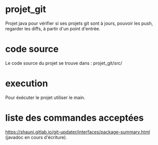 # projet_git
Projet java pour vérifier si ses projets git sont à jours, pouvoir les push, regarder les diffs, à partir d'un point d'entrée.

# code source 
Le code source du projet se trouve dans : projet_git/src/

# execution 
Pour éxécuter le projet utiliser le main.

# liste des commandes acceptées
https://shauni.gitlab.io/git-updater/interfaces/package-summary.html (javadoc en cours d'écriture).
